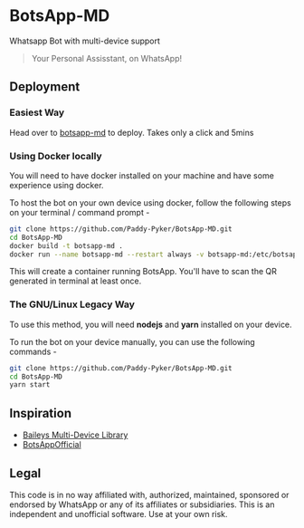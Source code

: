 # BotsApp-MD
Whatsapp Bot with multi-device support
> Your Personal Assisstant, on WhatsApp!

## Deployment

### Easiest Way

Head over to [botsapp-md](http://botsapp-md-1.herokuapp.com) to deploy.
Takes only a click and 5mins

### Using Docker locally

You will need to have docker installed on your machine and have some experience using docker.

To host the bot on your own device using docker, follow the following steps on your terminal / command prompt -

```bash
git clone https://github.com/Paddy-Pyker/BotsApp-MD.git
cd BotsApp-MD
docker build -t botsapp-md .
docker run --name botsapp-md --restart always -v botsapp-md:/etc/botsapp-md botsapp-md
```

This will create a container running BotsApp. You'll have to scan the QR generated in terminal at least once.

### The GNU/Linux Legacy Way

To use this method, you will need **nodejs** and **yarn** installed on your device.

To run the bot on your device manually, you can use the following commands -

```bash
git clone https://github.com/Paddy-Pyker/BotsApp-MD.git
cd BotsApp-MD
yarn start
```
## Inspiration
- [Baileys Multi-Device Library](https://github.com/adiwajshing/Baileys)
- [BotsAppOfficial](https://github.com/BotsAppOfficial/BotsApp)

## Legal
This code is in no way affiliated with, authorized, maintained, sponsored or endorsed by WhatsApp or any of its affiliates or subsidiaries. This is an 
independent and unofficial software. Use at your own risk.
